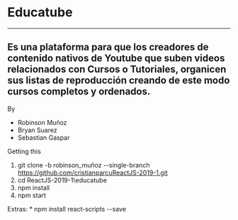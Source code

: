 # Educatube
---
Es una plataforma para que los creadores de contenido nativos de Youtube que suben videos relacionados con Cursos o Tutoriales, organicen sus listas de reproducción creando de este modo cursos completos y ordenados.
---
By

* Robinson Muñoz
* Bryan Suarez
* Sebastian Gaspar

Getting this

1. git clone -b robinson_muñoz --single-branch https://github.com/cristianparcuReactJS-2019-1.git 
2. cd ReactJS-2019-1\educatube
3. npm install
4. npm start

Extras: 
    * npm install react-scripts --save